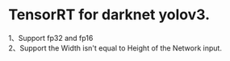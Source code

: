 # TensorRT for darknet yolov3.  
1、Support fp32 and fp16  
2、Support the Width isn't equal to Height of the Network input.  


